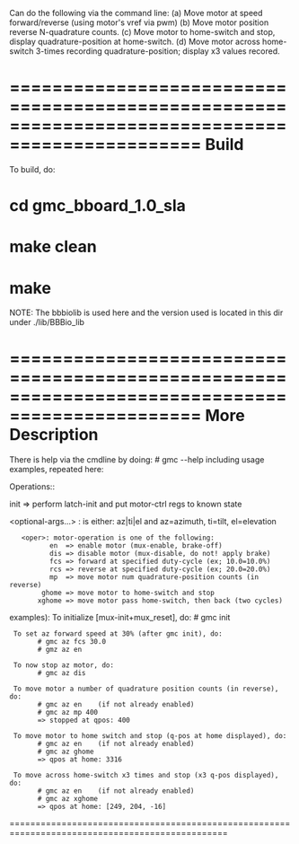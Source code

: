 
Can do the following via the command line:
	(a) Move motor at speed forward/reverse (using motor's vref via pwm)
	(b) Move motor position reverse N-quadrature counts.
	(c) Move motor to home-switch and stop, display quadrature-position at home-switch.
	(d) Move motor across home-switch 3-times recording quadrature-position;
	    display x3 values recored.

================================================================================================
Build
================================================================================================

To build, do:
# cd gmc_bboard_1.0_sla
# make clean
# make

NOTE: The bbbiolib is used here and the version used is located in this dir
      under ./lib/BBBio_lib


================================================================================================
More Description
================================================================================================

There is help via the cmdline by doing:
	# gmc --help
including usage examples, repeated here:

 Operations::
 
   init => perform latch-init and put motor-ctrl regs to known state
 
   <motor-id>  <operation> <optional-args...>
       <motor-id>: is either: az|ti|el
                   and az=azimuth, ti=tilt, el=elevation
 
       <oper>: motor-operation is one of the following:
              en  => enable motor (mux-enable, brake-off)
              dis => disable motor (mux-disable, do not! apply brake)
              fcs => forward at specified duty-cycle (ex; 10.0=10.0%)
              rcs => reverse at specified duty-cycle (ex; 20.0=20.0%)
              mp  => move motor num quadrature-position counts (in reverse)
            ghome => move motor to home-switch and stop
           xghome => move motor pass home-switch, then back (two cycles)
 
   examples):
     To initialize [mux-init+mux_reset], do:
           # gmc init
 
     To set az forward speed at 30% (after gmc init), do:
           # gmc az fcs 30.0
           # gmz az en
 
     To now stop az motor, do:
           # gmc az dis
 
     To move motor a number of quadrature position counts (in reverse), do:
           # gmc az en    (if not already enabled)
           # gmc az mp 400
           => stopped at qpos: 400
 
     To move motor to home switch and stop (q-pos at home displayed), do:
           # gmc az en    (if not already enabled)
           # gmc az ghome
           => qpos at home: 3316
 
     To move across home-switch x3 times and stop (x3 q-pos displayed), do:
           # gmc az en    (if not already enabled)
           # gmc az xghome
           => qpos at home: [249, 204, -16]
 
================================================================================================
